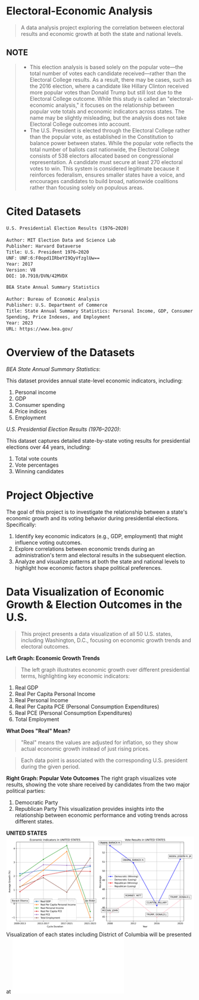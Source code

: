 # Electoral-Economic Analysis
> A data analysis project exploring the correlation between electoral results and economic growth at both the state and national levels.
## NOTE
> - This election analysis is based solely on the popular vote—the total number of votes each candidate received—rather than the Electoral College results. As a result, there may be cases, such as the 2016 election, where a candidate like Hillary Clinton received more popular votes than Donald Trump but still lost due to the Electoral College outcome. While this study is called an "electoral-economic analysis," it focuses on the relationship between popular vote totals and economic indicators across states. The name may be slightly misleading, but the analysis does not take Electoral College outcomes into account.
> - The U.S. President is elected through the Electoral College rather than the popular vote, as established in the Constitution to balance power between states. While the popular vote reflects the total number of ballots cast nationwide, the Electoral College consists of 538 electors allocated based on congressional representation. A candidate must secure at least 270 electoral votes to win. This system is considered legitimate because it reinforces federalism, ensures smaller states have a voice, and encourages candidates to build broad, nationwide coalitions rather than focusing solely on populous areas.

# Cited Datasets
```
U.S. Presidential Election Results (1976–2020)

Author: MIT Election Data and Science Lab
Publisher: Harvard Dataverse
Title: U.S. President 1976–2020
UNF: UNF:6:F0opd1IRbeYI9QyVfzglUw==
Year: 2017
Version: V8
DOI: 10.7910/DVN/42MVDX

```
```
BEA State Annual Summary Statistics

Author: Bureau of Economic Analysis
Publisher: U.S. Department of Commerce
Title: State Annual Summary Statistics: Personal Income, GDP, Consumer Spending, Price Indexes, and Employment
Year: 2023
URL: https://www.bea.gov/
```
# Overview of the Datasets

_BEA State Annual Summary Statistics_:

This dataset provides annual state-level economic indicators, including:
1. Personal income
2. GDP
3. Consumer spending
4. Price indices
5. Employment

_U.S. Presidential Election Results (1976–2020)_:

This dataset captures detailed state-by-state voting results for presidential elections over 44 years, including:
1. Total vote counts
2. Vote percentages
3. Winning candidates

# Project Objective

The goal of this project is to investigate the relationship between a state's economic growth and its voting behavior during presidential elections. Specifically:

1.  Identify key economic indicators (e.g., GDP, employment) that might influence voting outcomes.
2. Explore correlations between economic trends during an administration's term and electoral results in the subsequent election.
3. Analyze and visualize patterns at both the state and national levels to highlight how economic factors shape political preferences.

# Data Visualization of Economic Growth & Election Outcomes in the U.S.
> This project presents a data visualization of all 50 U.S. states, including Washington, D.C., focusing on economic growth trends and electoral outcomes.

**Left Graph: Economic Growth Trends**
> The left graph illustrates economic growth over different presidential terms, highlighting key economic indicators:

1. Real GDP
2. Real Per Capita Personal Income
3. Real Personal Income
4. Real Per Capita PCE (Personal Consumption Expenditures)
5. Real PCE (Personal Consumption Expenditures)
6. Total Employment

**What Does "Real" Mean?**
> "Real" means the values are adjusted for inflation, so they show actual economic growth instead of just rising prices.

> Each data point is associated with the corresponding U.S. president during the given period.

**Right Graph: Popular Vote Outcomes**
The right graph visualizes vote results, showing the vote share received by candidates from the two major political parties:
1. Democratic Party
2. Republican Party
This visualization provides insights into the relationship between economic performance and voting trends across different states.
 
**UNITED STATES**  
![united states](data_image/UNITED%20STATES_economic_and_electoral_analysis.png)
Visualization of each states including District of Columbia will be presented at ![VISUAL_ANALYSIS.md](/workspaces/Electoral-Economic-Analysis/VISUAL_ANALYSIS.md)


